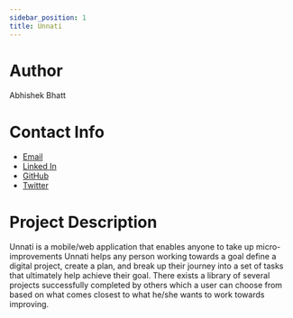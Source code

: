 ```yaml
---
sidebar_position: 1
title: Unnati
---
```

# Author

Abhishek Bhatt

# Contact Info

- [Email](mailto:bhattabhi013@gmail.com)
- [Linked In](https://www.linkedin.com/in/bhatt-abhi/)
- [GitHub](https://github.com/bhattabhi013)
- [Twitter](https://twitter.com/AbhishekBtwt)

# Project Description

Unnati is a mobile/web application that enables anyone to take up micro-improvements  Unnati helps any person working towards a goal define a digital project, create a plan, and break up their journey into a set of tasks that ultimately help achieve their goal. There exists a library of several projects successfully completed by others which a user can choose from based on what comes closest to what he/she wants to work towards improving.

